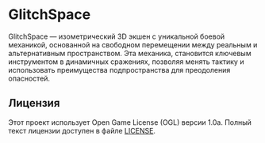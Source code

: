 # GlitchSpace

GlitchSpace — изометрический 3D экшен с уникальной боевой механикой, основанной на свободном перемещении между реальным и альтернативным пространством. Эта механика, становится ключевым инструментом в динамичных сражениях, позволяя менять тактику и использовать преимущества подпространства для преодоления опасностей.

## Лицензия

Этот проект использует Open Game License (OGL) версии 1.0a. Полный текст лицензии доступен в файле [LICENSE](LICENSE).
